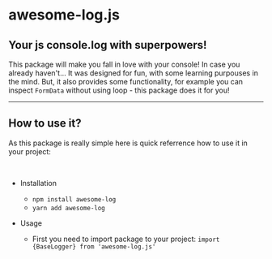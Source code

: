 # **awesome-log.js**

## **Your js console.log with superpowers!**

This package will make you fall in love with your console!
In case you already haven't... It was designed for fun, with some learning purpouses in the mind. But, it also provides some functionality, for example you can inspect `FormData` without using loop - this package does it for you!

---

## **How to use it?**

As this package is really simple here is quick referrence how to use it in your project:

&nbsp;

-   Installation

    -   `npm install awesome-log`
    -   `yarn add awesome-log`

-   Usage

    -   First you need to import package to your project:
        `import {BaseLogger} from 'awesome-log.js'`

